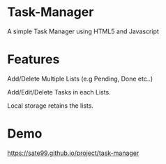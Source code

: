 Task-Manager
============

A simple Task Manager using HTML5 and Javascript

Features
========

Add/Delete Multiple Lists (e.g Pending, Done etc..)

Add/Edit/Delete Tasks in each Lists.

Local storage retains the lists.

Demo
====

https://sate99.github.io/project/task-manager
